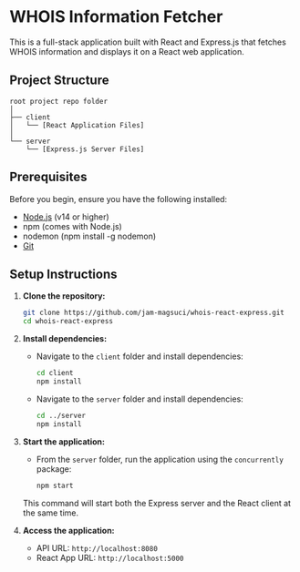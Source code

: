 # WHOIS Information Fetcher

This is a full-stack application built with React and Express.js that fetches WHOIS information and displays it on a React web application.

## Project Structure

```
root project repo folder
│
├── client
│   └── [React Application Files]
│
└── server
    └── [Express.js Server Files]
```

## Prerequisites

Before you begin, ensure you have the following installed:

- [Node.js](https://nodejs.org/en/download/) (v14 or higher)
- npm (comes with Node.js)
- nodemon (npm install -g nodemon)
- [Git](https://git-scm.com/downloads)

## Setup Instructions

1. **Clone the repository:**

   ```bash
   git clone https://github.com/jam-magsuci/whois-react-express.git
   cd whois-react-express
   ```

2. **Install dependencies:**

   - Navigate to the `client` folder and install dependencies:

     ```bash
     cd client
     npm install
     ```

   - Navigate to the `server` folder and install dependencies:

     ```bash
     cd ../server
     npm install
     ```

3. **Start the application:**

   - From the `server` folder, run the application using the `concurrently` package:

     ```bash
     npm start
     ```

   This command will start both the Express server and the React client at the same time.

4. **Access the application:**

   - API URL: `http://localhost:8080`
   - React App URL: `http://localhost:5000`

